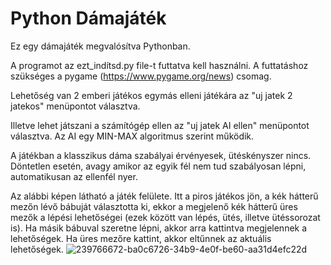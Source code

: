 # Python Dámajáték
Ez egy dámajáték megvalósítva Pythonban.

A programot az ezt_indítsd.py file-t futtatva kell használni. A futtatáshoz szükséges a pygame (https://www.pygame.org/news) csomag.

Lehetőség van 2 emberi játékos egymás elleni játékára az "uj jatek 2 jatekos" menüpontot választva.

Illetve lehet játszani a számítógép ellen az "uj jatek AI ellen" menüpontot választva. Az AI egy MIN-MAX algoritmus szerint működik.

A játékban a klasszikus dáma szabályai érvényesek, ütéskényszer nincs. Döntetlen esetén, avagy amikor az egyik fél nem tud szabályosan lépni, automatikusan az ellenfél nyer.

Az alábbi képen látható a játék felülete. Itt a piros játékos jön, a kék hátterű mezőn lévő bábuját választotta ki, ekkor a megjelenő kék hátterű üres mezők a lépési lehetőségei (ezek között van lépés, ütés, illetve ütéssorozat is). Ha másik bábuval szeretne lépni, akkor arra kattintva megjelennek a lehetőségek. Ha üres mezőre kattint, akkor eltűnnek az aktuális lehetőségek.
![239766672-ba0c6726-34b9-4e0f-be60-aa31d4efc22d](https://github.com/SuperAngryKetchup/Dama/assets/131870220/23e8958e-8235-4e2a-b5b3-3071162c3ce6)
